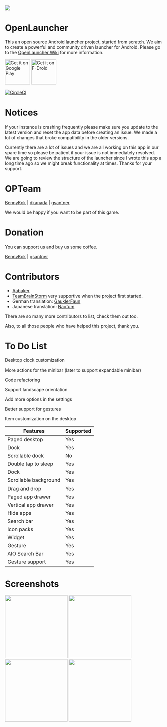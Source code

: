 <img src='https://cloud.githubusercontent.com/assets/6735650/24475361/e3ad04ca-14cf-11e7-86fa-28ec0c114cae.png'/>

# OpenLauncher

This an open source Android launcher project, started from scratch. We aim to create a powerful and community driven launcher for Android. Please go to the [OpenLauncher Wiki](https://github.com/Benny-Kok/OpenLauncher/wiki) for more information.

<a href="https://play.google.com/store/apps/details?id=com.benny.openlauncher" target="_blank">
<img src="https://play.google.com/intl/en_us/badges/images/generic/en-play-badge.png" alt="Get it on Google Play" height="80"/></a>
<a href="https://f-droid.org/repository/browse/?fdid=com.benny.openlauncher" target="_blank">
<img src="https://f-droid.org/badge/get-it-on.png" alt="Get it on F-Droid" height="80"/></a>

[![CircleCI](https://circleci.com/gh/OpenLauncherTeam/openlauncher.svg?style=shield)](https://circleci.com/gh/OpenLauncherTeam/openlauncher)

# Notices

If your instance is crashing frequently please make sure you update to the latest version and reset the app data before creating an issue. We made a lot of changes that broke compatibility in the older versions.

Currently there are a lot of issues and we are all working on this app in our spare time so please be patient if your issue is not immediately resolved. We are going to review the structure of the launcher since I wrote this app a long time ago so we might break functionality at times. Thanks for your support.

# OPTeam

[BennyKok](https://github.com/BennyKok) | [dkanada](https://github.com/dkanada) | [gsantner](https://github.com/gsantner)

We would be happy if you want to be part of this game.

# Donation

You can support us and buy us some coffee.

[BennyKok](https://www.paypal.me/BennyKok) | [gsantner](https://gsantner.github.io/#donate)

# Contributors

* [Aabaker](https://github.com/aabaker)
* [TeamBrainStorm](https://github.com/TeamBrainStorm) very supportive when the project first started.
* German translation: [GauklerFaun](https://github.com/scoute-dich) 
* Japanese translation: [Naofum](https://github.com/naofum)

There are so many more contributors to list, check them out too.

Also, to all those people who have helped this project, thank you.

# To Do List

Desktop clock customization

More actions for the minibar (later to support expandable minibar)

Code refactoring

Support landscape orientation

Add more options in the settings

Better support for gestures

Item customization on the desktop

Features | Supported
------------ | -------------
Paged desktop | Yes
Dock | Yes
Scrollable dock | No
Double tap to sleep | Yes
Dock | Yes
Scrollable background | Yes
Drag and drop | Yes
Paged app drawer | Yes
Vertical app drawer | Yes
Hide apps | Yes
Search bar | Yes
Icon packs | Yes
Widget | Yes
Gesture | Yes
AIO Search Bar | Yes
Gesture support | Yes

# Screenshots

<img src="https://github.com/Benny-Kok/OpenLauncher/blob/alpha2/DisplayPictures/p2.jpg" width="200">
<img src="https://github.com/Benny-Kok/OpenLauncher/blob/alpha2/DisplayPictures/p1.jpg" width="200">
<img src="https://github.com/Benny-Kok/OpenLauncher/blob/alpha2/DisplayPictures/p3.jpg" width="200">
<img src="https://github.com/Benny-Kok/OpenLauncher/blob/alpha2/DisplayPictures/p4.jpg" width="200">